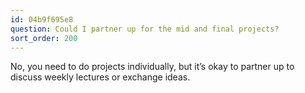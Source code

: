```yaml
---
id: 04b9f695e8
question: Could I partner up for the mid and final projects?
sort_order: 200
---
```


No, you need to do projects individually, but it’s okay to partner up to discuss weekly lectures or exchange ideas.